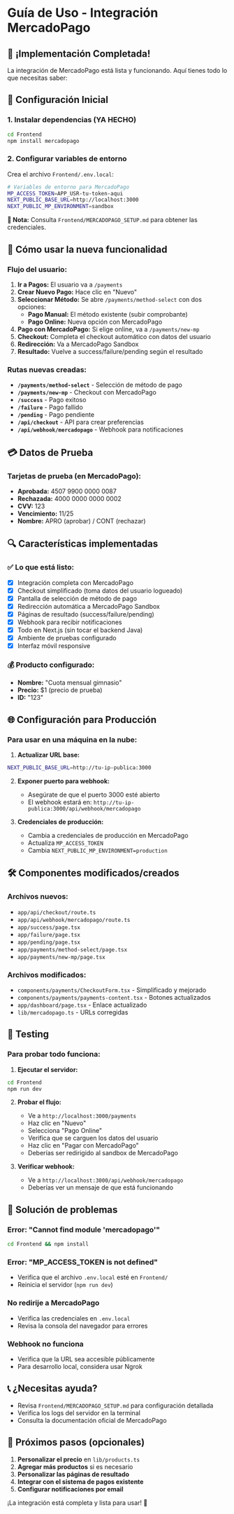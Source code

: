 # Guía de Uso - Integración MercadoPago

## 🎉 ¡Implementación Completada!

La integración de MercadoPago está lista y funcionando. Aquí tienes todo lo que necesitas saber:

## 🔧 Configuración Inicial

### 1. Instalar dependencias (YA HECHO)
```bash
cd Frontend
npm install mercadopago
```

### 2. Configurar variables de entorno

Crea el archivo `Frontend/.env.local`:

```bash
# Variables de entorno para MercadoPago
MP_ACCESS_TOKEN=APP_USR-tu-token-aqui
NEXT_PUBLIC_BASE_URL=http://localhost:3000
NEXT_PUBLIC_MP_ENVIRONMENT=sandbox
```

**📝 Nota:** Consulta `Frontend/MERCADOPAGO_SETUP.md` para obtener las credenciales.

## 🚀 Cómo usar la nueva funcionalidad

### Flujo del usuario:

1. **Ir a Pagos:** El usuario va a `/payments`
2. **Crear Nuevo Pago:** Hace clic en "Nuevo"
3. **Seleccionar Método:** Se abre `/payments/method-select` con dos opciones:
   - **Pago Manual:** El método existente (subir comprobante)
   - **Pago Online:** Nueva opción con MercadoPago
4. **Pago con MercadoPago:** Si elige online, va a `/payments/new-mp`
5. **Checkout:** Completa el checkout automático con datos del usuario
6. **Redirección:** Va a MercadoPago Sandbox
7. **Resultado:** Vuelve a success/failure/pending según el resultado

### Rutas nuevas creadas:

- **`/payments/method-select`** - Selección de método de pago
- **`/payments/new-mp`** - Checkout con MercadoPago
- **`/success`** - Pago exitoso
- **`/failure`** - Pago fallido  
- **`/pending`** - Pago pendiente
- **`/api/checkout`** - API para crear preferencias
- **`/api/webhook/mercadopago`** - Webhook para notificaciones

## 💳 Datos de Prueba

### Tarjetas de prueba (en MercadoPago):
- **Aprobada:** 4507 9900 0000 0087
- **Rechazada:** 4000 0000 0000 0002
- **CVV:** 123
- **Vencimiento:** 11/25
- **Nombre:** APRO (aprobar) / CONT (rechazar)

## 🔍 Características implementadas

### ✅ Lo que está listo:
- [x] Integración completa con MercadoPago
- [x] Checkout simplificado (toma datos del usuario logueado)
- [x] Pantalla de selección de método de pago
- [x] Redirección automática a MercadoPago Sandbox
- [x] Páginas de resultado (success/failure/pending)
- [x] Webhook para recibir notificaciones
- [x] Todo en Next.js (sin tocar el backend Java)
- [x] Ambiente de pruebas configurado
- [x] Interfaz móvil responsive

### 💰 Producto configurado:
- **Nombre:** "Cuota mensual gimnasio"
- **Precio:** $1 (precio de prueba)
- **ID:** "123"

## 🌐 Configuración para Producción

### Para usar en una máquina en la nube:

1. **Actualizar URL base:**
```bash
NEXT_PUBLIC_BASE_URL=http://tu-ip-publica:3000
```

2. **Exponer puerto para webhook:**
   - Asegúrate de que el puerto 3000 esté abierto
   - El webhook estará en: `http://tu-ip-publica:3000/api/webhook/mercadopago`

3. **Credenciales de producción:**
   - Cambia a credenciales de producción en MercadoPago
   - Actualiza `MP_ACCESS_TOKEN`
   - Cambia `NEXT_PUBLIC_MP_ENVIRONMENT=production`

## 🛠️ Componentes modificados/creados

### Archivos nuevos:
- `app/api/checkout/route.ts`
- `app/api/webhook/mercadopago/route.ts`
- `app/success/page.tsx`
- `app/failure/page.tsx`
- `app/pending/page.tsx`
- `app/payments/method-select/page.tsx`
- `app/payments/new-mp/page.tsx`

### Archivos modificados:
- `components/payments/CheckoutForm.tsx` - Simplificado y mejorado
- `components/payments/payments-content.tsx` - Botones actualizados
- `app/dashboard/page.tsx` - Enlace actualizado
- `lib/mercadopago.ts` - URLs corregidas

## 🧪 Testing

### Para probar todo funciona:

1. **Ejecutar el servidor:**
```bash
cd Frontend
npm run dev
```

2. **Probar el flujo:**
   - Ve a `http://localhost:3000/payments`
   - Haz clic en "Nuevo"
   - Selecciona "Pago Online"
   - Verifica que se carguen los datos del usuario
   - Haz clic en "Pagar con MercadoPago"
   - Deberías ser redirigido al sandbox de MercadoPago

3. **Verificar webhook:**
   - Ve a `http://localhost:3000/api/webhook/mercadopago`
   - Deberías ver un mensaje de que está funcionando

## 🐛 Solución de problemas

### Error: "Cannot find module 'mercadopago'"
```bash
cd Frontend && npm install
```

### Error: "MP_ACCESS_TOKEN is not defined"
- Verifica que el archivo `.env.local` esté en `Frontend/`
- Reinicia el servidor (`npm run dev`)

### No redirije a MercadoPago
- Verifica las credenciales en `.env.local`
- Revisa la consola del navegador para errores

### Webhook no funciona
- Verifica que la URL sea accesible públicamente
- Para desarrollo local, considera usar Ngrok

## 📞 ¿Necesitas ayuda?

- Revisa `Frontend/MERCADOPAGO_SETUP.md` para configuración detallada
- Verifica los logs del servidor en la terminal
- Consulta la documentación oficial de MercadoPago

## 🎯 Próximos pasos (opcionales)

1. **Personalizar el precio** en `lib/products.ts`
2. **Agregar más productos** si es necesario
3. **Personalizar las páginas de resultado**
4. **Integrar con el sistema de pagos existente**
5. **Configurar notificaciones por email**

¡La integración está completa y lista para usar! 🚀